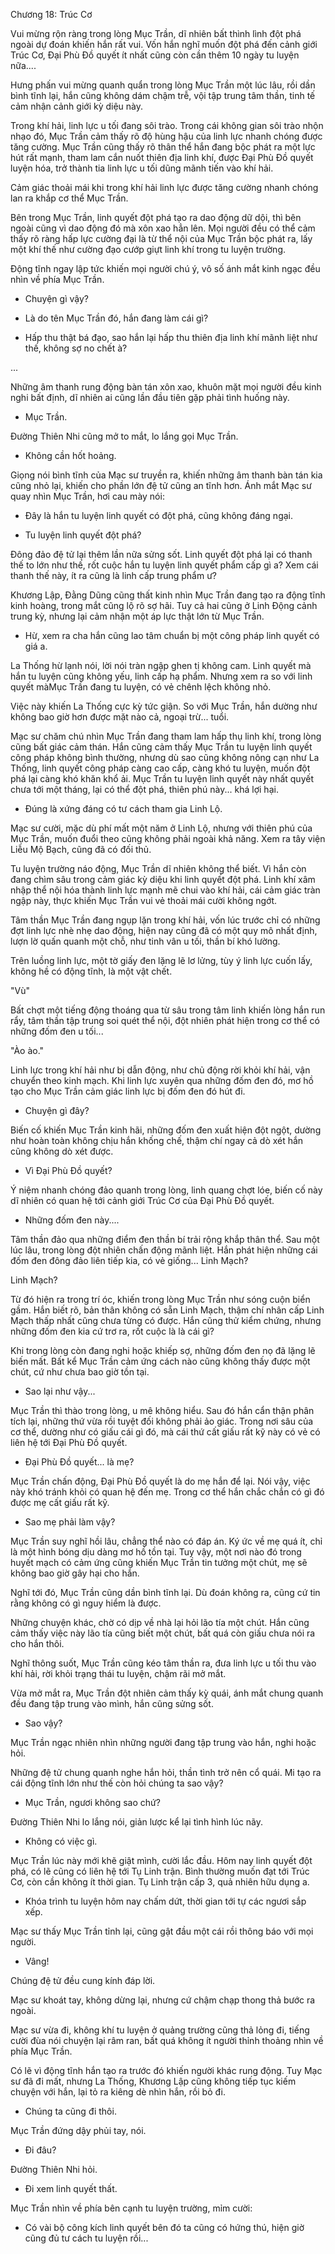 




Chương 18: Trúc Cơ


Vui mừng rộn ràng trong lòng Mục Trần, dĩ nhiên bất thình lình đột phá ngoài dự đoán khiến hắn rất vui. Vốn hắn nghĩ muốn đột phá đến cảnh giới Trúc Cơ, Đại Phù Đồ quyết ít nhất cũng còn cần thêm 10 ngày tu luyện nữa....

Hưng phấn vui mừng quanh quẩn trong lòng Mục Trần một lúc lâu, rồi dần bình tĩnh lại, hắn cũng không dám chậm trễ, vội tập trung tâm thần, tinh tế cảm nhận cảnh giới kỳ diệu này.

Trong khí hải, linh lực u tối đang sôi trào. Trong cái không gian sôi trào nhộn nhạo đó, Mục Trần cảm thấy rõ độ hùng hậu của linh lực nhanh chóng được tăng cường. Mục Trần cũng thấy rõ thân thể hắn đang bộc phát ra một lực hút rất mạnh, tham lam cắn nuốt thiên địa linh khí, được Đại Phù Đồ quyết luyện hóa, trở thành tia linh lực u tối dũng mãnh tiến vào khí hải.

Cảm giác thoải mái khi trong khí hải linh lực được tăng cường nhanh chóng lan ra khắp cơ thể Mục Trần.

Bên trong Mục Trần, linh quyết đột phá tạo ra dao động dữ dội, thì bên ngoài cũng vì dao động đó mà xôn xao hẳn lên. Mọi người đều có thể cảm thấy rõ ràng hấp lực cường đại là từ thể nội của Mục Trần bộc phát ra, lấy một khí thế như cường đạo cướp giựt linh khí trong tu luyện trường.

Động tĩnh ngay lập tức khiến mọi người chú ý, vô số ánh mắt kinh ngạc đều nhìn về phía Mục Trần.

- Chuyện gì vậy?

- Là do tên Mục Trần đó, hắn đang làm cái gì?

- Hấp thu thật bá đạo, sao hắn lại hấp thu thiên địa linh khí mãnh liệt như thế, không sợ no chết à?

...

Những âm thanh rung động bàn tán xôn xao, khuôn mặt mọi người đều kinh nghi bất định, dĩ nhiên ai cũng lần đầu tiên gặp phải tình huống này.

- Mục Trần.

Đường Thiên Nhi cũng mở to mắt, lo lắng gọi Mục Trần.

- Không cần hốt hoảng.

Giọng nói bình tĩnh của Mạc sư truyền ra, khiến những âm thanh bàn tán kia cũng nhỏ lại, khiến cho phần lớn đệ tử cũng an tĩnh hơn. Ánh mắt Mạc sư quay nhìn Mục Trần, hơi cau mày nói:

- Đây là hắn tu luyện linh quyết có đột phá, cũng không đáng ngại.

- Tu luyện linh quyết đột phá?

Đông đảo đệ tử lại thêm lần nữa sửng sốt. Linh quyết đột phá lại có thanh thế to lớn như thế, rốt cuộc hắn tu luyện linh quyết phẩm cấp gì a? Xem cái thanh thế này, ít ra cũng là linh cấp trung phẩm ư?

Khương Lập, Đằng Dũng cũng thất kinh nhìn Mục Trần đang tạo ra động tĩnh kinh hoàng, trong mắt cũng lộ rõ sợ hãi. Tuy cả hai cũng ở Linh Động cảnh trung kỳ, nhưng lại cảm nhận một áp lực thật lớn từ Mục Trần.

- Hừ, xem ra cha hắn cũng lao tâm chuẩn bị một công pháp linh quyết có giá a.

La Thống hừ lạnh nói, lời nói tràn ngập ghen tị không cam. Linh quyết mà hắn tu luyện cũng không yếu, linh cấp hạ phẩm. Nhưng xem ra so với linh quyết màMục Trần đang tu luyện, có vẻ chênh lệch không nhỏ.

Việc này khiến La Thống cực kỳ tức giận. So với Mục Trần, hắn dường như không bao giờ hơn được mặt nào cả, ngoại trừ... tuổi.

Mạc sư chăm chú nhìn Mục Trần đang tham lam hấp thụ linh khí, trong lòng cũng bất giác cảm thán. Hắn cũng cảm thấy Mục Trần tu luyện linh quyết công pháp không bình thường, nhưng dù sao cũng không nông cạn như La Thống, linh quyết công pháp càng cao cấp, càng khó tu luyện, muốn đột phá lại càng khó khăn khổ ải. Mục Trần tu luyện linh quyết này nhất quyết chưa tới một tháng, lại có thể đột phá, thiên phú này... khá lợi hại.

- Đúng là xứng đáng có tư cách tham gia Linh Lộ.

Mạc sư cười, mặc dù phí mất một năm ở Linh Lộ, nhưng với thiên phú của Mục Trần, muốn đuổi theo cũng không phải ngoài khả năng. Xem ra tây viện Liễu Mộ Bạch, cũng đã có đối thủ.

Tu luyện trường náo động, Mục Trần dĩ nhiên không thể biết. Vì hắn còn đang chìm sâu trong cảm giác kỳ diệu khi linh quyết đột phá. Linh khí xâm nhập thể nội hóa thành linh lực mạnh mẽ chui vào khí hải, cái cảm giác tràn ngập này, thực khiến Mục Trần vui vẻ thoải mái cười không ngớt.

Tâm thần Mục Trần đang ngụp lặn trong khí hải, vốn lúc trước chỉ có những đợt linh lực nhè nhẹ dao động, hiện nay cũng đã có một quy mô nhất định, lượn lờ quấn quanh một chỗ, như tinh vân u tối, thần bí khó lường.

Trên luồng linh lực, một tờ giấy đen lặng lẽ lơ lửng, tùy ý linh lực cuốn lấy, không hề có động tĩnh, là một vật chết.

"Vù"

Bất chợt một tiếng động thoáng qua từ sâu trong tâm linh khiến lòng hắn run rẩy, tâm thần tập trung soi quét thể nội, đột nhiên phát hiện trong cơ thể có những đốm đen u tối...

"Ào ào."

Linh lực trong khí hải như bị dẫn động, như chủ động rời khỏi khí hải, vận chuyển theo kinh mạch. Khi linh lực xuyên qua những đốm đen đó, mơ hồ tạo cho Mục Trần cảm giác linh lực bị đốm đen đó hút đi.

- Chuyện gì đây?

Biến cố khiến Mục Trần kinh hãi, những đốm đen xuất hiện đột ngột, dường như hoàn toàn không chịu hắn khống chế, thậm chí ngay cả dò xét hắn cũng không dò xét được.

- Vì Đại Phù Đồ quyết?

Ý niệm nhanh chóng đảo quanh trong lòng, linh quang chợt lóe, biến cố này dĩ nhiên có quan hệ tới cảnh giới Trúc Cơ của Đại Phù Đồ quyết.

- Những đốm đen này....

Tâm thần đảo qua những điểm đen thần bí trải rộng khắp thân thể. Sau một lúc lâu, trong lòng đột nhiên chấn động mãnh liệt. Hắn phát hiện những cái đốm đen đông đảo liên tiếp kia, có vẻ giống... Linh Mạch?

Linh Mạch?

Từ đó hiện ra trong trí óc, khiến trong lòng Mục Trần như sóng cuộn biển gầm. Hắn biết rõ, bản thân không có sẵn Linh Mạch, thậm chí nhân cấp Linh Mạch thấp nhất cũng chưa từng có được. Hắn cũng thử kiểm chứng, nhưng những đốm đen kia cứ trơ ra, rốt cuộc là là cái gì?

Khi trong lòng còn đang nghi hoặc khiếp sợ, những đốm đen nọ đã lặng lẽ biến mất. Bất kể Mục Trần cảm ứng cách nào cũng không thấy được một chút, cứ như chưa bao giờ tồn tại.

- Sao lại như vậy...

Mục Trần thì thào trong lòng, u mê không hiểu. Sau đó hắn cẩn thận phân tích lại, những thứ vừa rồi tuyệt đối không phải ảo giác. Trong nơi sâu của cơ thể, dường như có giấu cái gì đó, mà cái thứ cất giấu rất kỹ này có vẻ có liên hệ tới Đại Phù Đồ quyết.

- Đại Phù Đồ quyết... là mẹ?

Mục Trần chấn động, Đại Phù Đồ quyết là do mẹ hắn để lại. Nói vậy, việc này khó tránh khỏi có quan hệ đến mẹ. Trong cơ thể hắn chắc chắn có gì đó được mẹ cất giấu rất kỹ.

- Sao mẹ phải làm vậy?

Mục Trần suy nghĩ hồi lâu, chẳng thể nào có đáp án. Ký ức về mẹ quá ít, chỉ là một hình bóng dịu dàng mơ hồ tồn tại. Tuy vậy, một nơi nào đó trong huyết mạch có cảm ứng cũng khiến Mục Trần tin tưởng một chút, mẹ sẽ không bao giờ gây hại cho hắn.

Nghĩ tới đó, Mục Trần cũng dần bình tĩnh lại. Dù đoán không ra, cũng cứ tin rằng không có gì nguy hiểm là được.

Những chuyện khác, chờ có dịp về nhà lại hỏi lão tía một chút. Hắn cũng cảm thấy việc này lão tía cũng biết một chút, bất quá còn giấu chưa nói ra cho hắn thôi.

Nghĩ thông suốt, Mục Trần cũng kéo tâm thần ra, đưa linh lực u tối thu vào khí hải, rời khỏi trạng thái tu luyện, chậm rãi mở mắt.

Vừa mở mắt ra, Mục Trần đột nhiên cảm thấy kỳ quái, ánh mắt chung quanh đều đang tập trung vào mình, hắn cũng sửng sốt.

- Sao vậy?

Mục Trần ngạc nhiên nhìn những người đang tập trung vào hắn, nghi hoặc hỏi.

Những đệ tử chung quanh nghe hắn hỏi, thần tình trở nên cổ quái. Mi tạo ra cái động tĩnh lớn như thế còn hỏi chúng ta sao vậy?

- Mục Trần, ngươi không sao chứ?

Đường Thiên Nhi lo lắng nói, giản lược kể lại tình hình lúc nãy.

- Không có việc gì.

Mục Trần lúc này mới khẽ giật mình, cười lắc đầu. Hôm nay linh quyết đột phá, có lẽ cũng có liên hệ tới Tụ Linh trận. Bình thường muốn đạt tới Trúc Cơ, còn cần không ít thời gian. Tụ Linh trận cấp 3, quả nhiên hữu dụng a.

- Khóa trình tu luyện hôm nay chấm dứt, thời gian tới tự các ngươi sắp xếp.

Mạc sư thấy Mục Trần tỉnh lại, cũng gật đầu một cái rồi thông báo với mọi người.

- Vâng!

Chúng đệ tử đều cung kính đáp lời.

Mạc sư khoát tay, không dừng lại, nhưng cứ chậm chạp thong thả bước ra ngoài.

Mạc sư vừa đi, không khí tu luyện ở quảng trường cũng thả lỏng đi, tiếng cười đùa nói chuyện lại râm ran, bất quá không ít người thỉnh thoảng nhìn về phía Mục Trần.

Có lẽ vì động tĩnh hắn tạo ra trước đó khiến người khác rung động. Tuy Mạc sư đã đi mất, nhưng La Thống, Khương Lập cũng không tiếp tục kiếm chuyện với hắn, lại tỏ ra kiêng dè nhìn hắn, rồi bỏ đi.

- Chúng ta cũng đi thôi.

Mục Trần đứng dậy phủi tay, nói.

- Đi đâu?

Đường Thiên Nhi hỏi.

- Đi xem linh quyết thất.

Mục Trần nhìn về phía bên cạnh tu luyện trường, mỉm cười:

- Có vài bộ công kích linh quyết bên đó ta cũng có hứng thú, hiện giờ cũng đủ tư cách tu luyện rồi...




